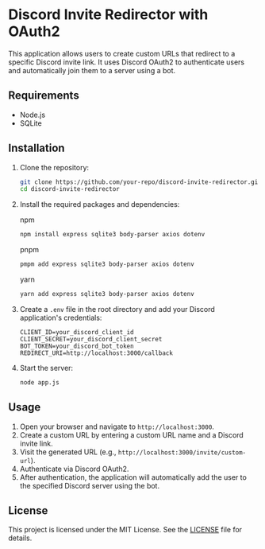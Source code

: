 # Discord Invite Redirector with OAuth2

This application allows users to create custom URLs that redirect to a specific Discord invite link. It uses Discord OAuth2 to authenticate users and automatically join them to a server using a bot.

## Requirements

- Node.js
- SQLite

## Installation

1. Clone the repository:
    ```sh
    git clone https://github.com/your-repo/discord-invite-redirector.git
    cd discord-invite-redirector
    ```

2. Install the required packages and dependencies:

    npm     
    ```sh
    npm install express sqlite3 body-parser axios dotenv
    ```
    
    pnpm
    ```sh
    pmpm add express sqlite3 body-parser axios dotenv
    ```
    
    yarn
    ```sh
    yarn add express sqlite3 body-parser axios dotenv
    ```

4. Create a `.env` file in the root directory and add your Discord application's credentials:
    ```env
    CLIENT_ID=your_discord_client_id
    CLIENT_SECRET=your_discord_client_secret
    BOT_TOKEN=your_discord_bot_token
    REDIRECT_URI=http://localhost:3000/callback
    ```

5. Start the server:
    ```sh
    node app.js
    ```

## Usage

1. Open your browser and navigate to `http://localhost:3000`.
2. Create a custom URL by entering a custom URL name and a Discord invite link.
3. Visit the generated URL (e.g., `http://localhost:3000/invite/custom-url`).
4. Authenticate via Discord OAuth2.
5. After authentication, the application will automatically add the user to the specified Discord server using the bot.

## License

This project is licensed under the MIT License. See the [LICENSE](LICENSE) file for details.
